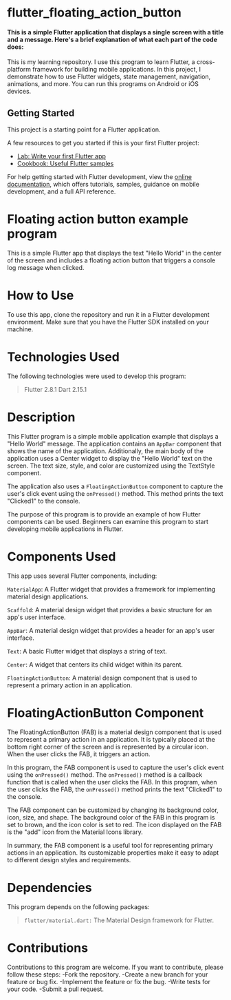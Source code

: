 # flutter_floating_action_button



#### This is a simple Flutter application that displays a single screen with a title and a message. Here's a brief explanation of what each part of the code does:
This is my learning repository. I use this program to learn Flutter, a cross-platform framework for building mobile applications. In this project, I demonstrate how to use Flutter widgets, state management, navigation, animations, and more. You can run this programs on Android or iOS devices.

## Getting Started

This project is a starting point for a Flutter application.

A few resources to get you started if this is your first Flutter project:

- [Lab: Write your first Flutter app](https://docs.flutter.dev/get-started/codelab)
- [Cookbook: Useful Flutter samples](https://docs.flutter.dev/cookbook)

For help getting started with Flutter development, view the
[online documentation](https://docs.flutter.dev/), which offers tutorials,
samples, guidance on mobile development, and a full API reference.


# Floating action button example program
This is a simple Flutter app that displays the text "Hello World" in the center of the screen and includes a floating action button that triggers a console log message when clicked.

# How to Use
To use this app, clone the repository and run it in a Flutter development environment. Make sure that you have the Flutter SDK installed on your machine.
# Technologies Used
The following technologies were used to develop this program:

>Flutter 2.8.1
>Dart 2.15.1

# Description
This Flutter program is a simple mobile application example that displays a "Hello World" message. The application contains an `AppBar` component that shows the name of the application. Additionally, the main body of the application uses a Center widget to display the "Hello World" text on the screen. The text size, style, and color are customized using the TextStyle component.

The application also uses a `FloatingActionButton` component to capture the user's click event using the `onPressed()` method. This method prints the text "Clicked1" to the console.

The purpose of this program is to provide an example of how Flutter components can be used. Beginners can examine this program to start developing mobile applications in Flutter.
# Components Used
This app uses several Flutter components, including:

`MaterialApp`: A Flutter widget that provides a framework for implementing material design applications.

`Scaffold`: A material design widget that provides a basic structure for an app's user interface.

`AppBar`: A material design widget that provides a header for an app's user interface.

`Text`: A basic Flutter widget that displays a string of text.

`Center`: A widget that centers its child widget within its parent.

`FloatingActionButton`: A material design component that is used to represent a primary action in an application.

# FloatingActionButton Component
The FloatingActionButton (FAB) is a material design component that is used to represent a primary action in an application. It is typically placed at the bottom right corner of the screen and is represented by a circular icon. When the user clicks the FAB, it triggers an action.

In this program, the FAB component is used to capture the user's click event using the `onPressed()` method. The `onPressed()` method is a callback function that is called when the user clicks the FAB. In this program, when the user clicks the FAB, the `onPressed()` method prints the text "Clicked1" to the console.

The FAB component can be customized by changing its background color, icon, size, and shape. The background color of the FAB in this program is set to brown, and the icon color is set to red. The icon displayed on the FAB is the "add" icon from the Material Icons library.

In summary, the FAB component is a useful tool for representing primary actions in an application. Its customizable properties make it easy to adapt to different design styles and requirements.
# Dependencies
This program depends on the following packages:

>`flutter/material.dart:` The Material Design framework for Flutter.
# Contributions
Contributions to this program are welcome. If you want to contribute, please follow these steps:
-Fork the repository.
-Create a new branch for your feature or bug fix.
-Implement the feature or fix the bug.
-Write tests for your code.
-Submit a pull request.
